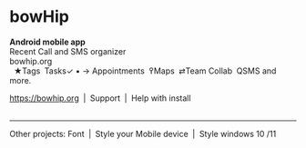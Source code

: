 # bowHip
<b>Android mobile app</b><br>
Recent Call and SMS organizer<br>bowhip.org<br>  
★Tags  Tasks✓ ▪ →  Appointments  ߉Maps  ⇄Team Collab  QSMS and more.

https://bowhip.org  |  Support  |  Help with install<br><br>
<hr />
Other projects: Font  |  Style your Mobile device  |  Style windows 10 /11


